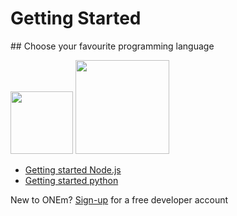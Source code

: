 # Getting Started

## Choose your favourite programming language

[<img src="/assets/nodejs-new-pantone-black.png" width=100>](getting_started/nodejs.md)
[<img src="/assets/python-logo.png" width=150>](getting-started/getting-started-python.md)

* [Getting started Node.js](getting_started/nodejs.md)
* [Getting started python](getting-started/getting-started-python.md)

New to ONEm? [Sign-up]({{links.portal}}) for a free developer account